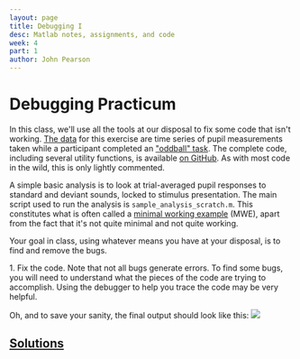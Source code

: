 ```yaml
---
layout: page
title: Debugging I
desc: Matlab notes, assignments, and code
week: 4
part: 1
author: John Pearson
---
```

# Debugging Practicum
In this class, we'll use all the tools at our disposal to fix some code that isn't working. [The data](https://github.com/jmxpearson/matlab-neurobio/blob/master/data/week4/pupiltest.mat) for this exercise are time series of pupil measurements taken while a participant completed an ["oddball" task](https://en.wikipedia.org/wiki/Oddball_paradigm). The complete code, including several utility functions, is available [on GitHub](https://github.com/jmxpearson/matlab-neurobio/tree/master/week4/broken). As with most code in the wild, this is only lightly commented.

A simple basic analysis is to look at trial-averaged pupil responses to standard and deviant sounds, locked to stimulus presentation. The main script used to run the analysis is `sample_analysis_scratch.m`. This constitutes what is often called a [minimal working example](https://en.wikipedia.org/wiki/Minimal_Working_Example) (MWE), apart from the fact that it's not quite minimal and not quite working.

Your goal in class, using whatever means you have at your disposal, is to find and remove the bugs.

<div class="question" markdown="1">
1. Fix the code. Note that not all bugs generate errors. To find some bugs, you will need to understand what the pieces of the code are trying to accomplish. Using the debugger to help you trace the code may be very helpful.
</div>

Oh, and to save your sanity, the final output should look like this:
<img src="https://raw.githubusercontent.com/jmxpearson/matlab-neurobio/master/week4/desired_output.png"/>

## [Solutions](https://github.com/jmxpearson/matlab-neurobio/blob/master/week4/fixed)
